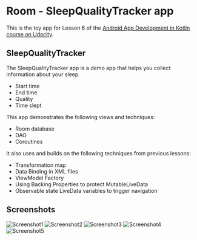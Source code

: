 # Room - SleepQualityTracker app

This is the toy app for Lesson 6 of the [Android App Development in Kotlin course on Udacity](https://www.udacity.com/course/???).

## SleepQualityTracker

The SleepQualityTracker app is a demo app that helps you collect information about your sleep. 
* Start time
* End time
* Quality
* Time slept

This app demonstrates the following views and techniques:
* Room database
* DAO
* Coroutines

It also uses and builds on the following techniques from previous lessons:
* Transformation map
* Data Binding in XML files
* ViewModel Factory
* Using Backing Properties to protect MutableLiveData
* Observable state LiveData variables to trigger navigation

## Screenshots

![Screenshot1](screenshots/sleep_quality_tracker_start.png)
![Screenshot2](screenshots/sleep_quality_tracker_stop.png)
![Screenshot3](screenshots/sleep_quality_tracker_quality.png)
![Screenshot4](screenshots/sleep_tracker_recycler_detail.png)
![Screenshot5](screenshots/sleep_tracker_recycler_home.png)
